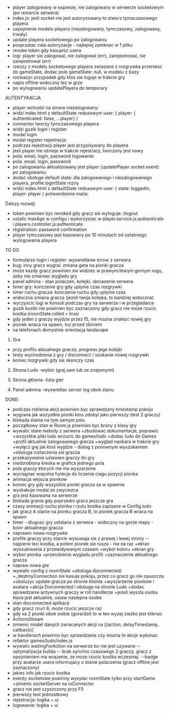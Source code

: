- player zalogowany w expresie, nie zalogowany w serwerze socketowym (po restarcie serwera)
- index.js: jesli socket nie jest autoryzowany to stworz tymaczasowego playera
- uspojnienie modelu playera (niezalogowany, tymczasowy, zalogowany, trwaly)
- update playera socketowego po zalogowaniu
- posprzatac cala autoryzacje - najlepiej zamknac w 1 pliku
- revoke token gdy kasujesz usera
- logi: player sie zalogowal, nie zalogowal (err), zarejestrowal, nie zarejestrowal (err)
- rzeczy z modelu socketowego playera zwiazane z rozgrywka przeniesc do gameState, dodac pole gameState: null, w modelu z bazy
- rozwazyc przypadek gdy ktos sie loguje w trakcie gry
- napis offline widoczny tez w grze
- po wylogowaniu updatePlayera do temporary

AUTENTYKACJA
- player wchodzi na strone
niezalogowany:
 - widzi index.html z defaultState reduxowym user: { player: { authenticated: false, ...player} }
 - connector tworzy tymczasowego playera
 - widzi guzik login i register
 - modal login
 - modal register
rejestracja:
 - podczas rejestracji player jest przypisywany do playera
 - jesli player nie istnieje w trakcie rejestracji, tworzony jest nowy
 - pola: email, login, password
logowanie:
 - pola: email, login, password
 - po zalogowaniu aktualizowany jest player (updatePlayer socket event)
po zalogowaniu:
 - dodać obsługe default state: dla zalogowanego i niezalogowanego playera, profile.loginState rozny
 - widzi index.html z defaultState reduxowym user: { state: loggedIn, player: player }
potwierdzenie maila:

Dalszy rozwój:
- token powinien byc revoked gdy gracz sie wyloguje: /logout 
- ustalic maxAge w configu i wykorzystac w player.service.js:authenticate i players.controller.js:authenticate 
- registration: password confirmation
- player tymczasowy jest kasowany po 10 minutach od ostatniego wylogowania playera

TO DO
- formularze login i register: wyswietlanie errow z serwera
- bug: inny gracz wygral. zmiana geta na pionki gracza
- moze kazdy gracz powinien sie widziec w prawym/lewym gornym rogu, zeby nie zmieniac wygladu gry
- panel admina - stan polaczen, kolejki, obciazenie serwera
- timer gry: konczenie gry gdy uplynie czas rozgrywki
- timer ruchu gracza: konczenie ruchu gdy uplynie czas
- widoczna zmiana gracza (jezeli twoja kolejka, to bardziej widoczna)
- wyczyscic logi w konsoli podczas gry na serwerze i w przegladarce
- guzik kostki nie powinien byc zaznaczony gdy gracz nie moze rzucic kostka (roomState.rolled = true)
- gdy jeden z graczy wyjdzie przez f5, nie mozna znalezc nowej gry
- pionek wraca na spawn, tuz przed zbiciem
- na telefonach domyslnie orientacja landscape

1) Gra
- przy profilu aktualnego gracza, progress jego kolejki
- testy wychodzenia z gry / disconnect / szukanie nowej rozgrywki
- koniec rozgrywki gdy sie skonczy czas

2) Strona Ludo
-wybór (graj sam lub ze znajomymi)

3) Strona główna
-lista gier

5) Panel admina
-wyswietlac server log obok stanu

DONE:
+ podczas robienia akcji powinien byc sprawdzany timestamp pokoju
+ wygrana jak wszystkie pionki ktos zdobyl jako pierwszy (test 2 graczy)
+ blokada stania na tym samym polu
+ początkowy stan w Room.js powinien byc brany z klasy gry
+ wywalic stare metody z serwera
+zbudowac dokumentacje, poprawic
+wszystkie pliki ludo wrzucic do games/ludo
+dodac ludo do Games
+profil aktualnie zalogowanego gracza
+wyglad navbara w trakcie gry
+wyłącz grę jak ktoś wyjdzie - dialog z ponownym wyszukaniem
+obsluga rozlaczenia sie gracza
+ przekazywanie ustawien graczy do gry
+ niedorobiona kreska w grafica jednego pola
+ pola graczy ktorych nie ma wyszarzone
+ wyciagnac wspolna funkcje do liczenia ciagu pozycji pionka
+ animacja wejscia pionkow
+ koniec gry gdy wszystkie pionki gracza sa w spawnie
 + wyskakuje modal ze zwyciezca
 + gra jest kasowana na serwerze
+ blokada grania gdy poprzedni gracz jeszcze gra
+ czasy animacji ruchu pionka i rzutu kostka zapisane w Config.ludo
+ jak gracz A stanie na pionku gracza B, to pionek gracza B wraca na spawn
+ timer - dlugosc gry ustalana z serwera - widoczny na gorze mapy - kolor aktualnego gracza
+ naprawic nowa rozgrywke
+ profile graczy przy starcie wysuwaja sie z prawej i lewej strony
-- najpierw leci kostka, a potem pionek sie rusza - nie na raz
+ekran wyszukiwania z przewidywanym czasem
+wybór koloru
+ekran gry
+ wybor pionka
+przerobienie wygladu profili
+zaznaczenie aktualnego gracza
+ napraw nowa gre
+ wywalic config z roomState
+obsluga disconnected:
 +_destroyConnection nie kasuje pokoju, przez co gracz go nie opuszcza
 +obsluzyc update gracza po stronie klienta
 +wyszarzenie pionkow i avatara
 +akcja Disconnected i obsluga na stronie Ludo
 +dodac sprawdzanie actywnych graczy w roll handlerze
 +jezeli wyszla osoba ktora jest aktualnie, ustaw nastepna osobe 
+ stan disconnected aplikacji
+ gdy gracz rzuci 6, moze rzucic jeszcze raz
+ gdy sa 2 pionki obok siebie (gora/dol) to w ten wyzej ciezko jest kliknac
+ ActionsStream
+ zmienic model danych zwracanych akcji na [{action, delayTimestamp, callback}]
+ w handlerach powinno byc sprawdzanie czy mozna te akcje wykonac
+ refaktor games/ludo/index.js
+ wywalic waitingForAction na serwerze bo nie jest uzywane
-- optymalizacja builda
-- brak synchro czasowego 2 graczy. gracz z opoznieniem ma wrazenie, ze moze rzucic kostka wczesniej.
--badge przy avatarze usera informujacy o stanie polaczenia (gracz offline jest zaznaczony)
+ jakies info jak rzucic kostka
+ eventy socketowe powinny wysylac roomState tylko przy startGame
+zmienic socketServer na ioConnector
+ gracz nie jest czyszczony przy F5
+ pierwszy test jednostkowy
+ rejestracja: logika + ui
+ logowanie: logika + ui